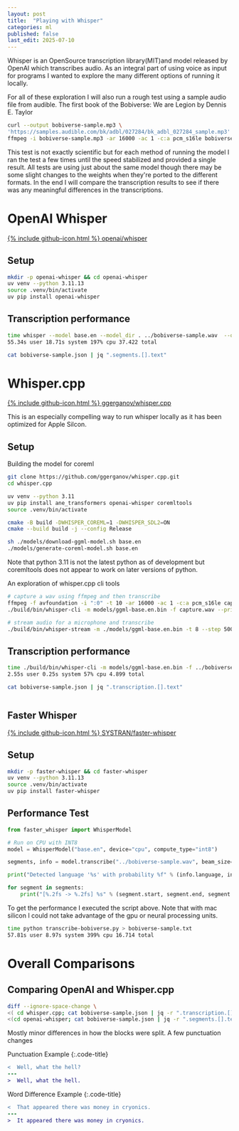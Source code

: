 ```yaml
---
layout: post
title:  "Playing with Whisper"
categories: ml
published: false
last_edit: 2025-07-10
---
```


Whisper is an OpenSource transcription library(MIT)and model released by OpenAI which transcribes audio. As an integral part of using voice as input for programs I wanted to explore the many different options of running it locally.

For all of these exploration I will also run a rough test using a sample audio file from audible.  The first book of the Bobiverse: We are Legion by Dennis E. Taylor
```bash
curl --output bobiverse-sample.mp3 \
'https://samples.audible.com/bk/adbl/027284/bk_adbl_027284_sample.mp3'
ffmpeg -i bobiverse-sample.mp3 -ar 16000 -ac 1 -c:a pcm_s16le bobiverse-sample.wav
```

This test is not exactly scientific but for each method of running the model I ran the test a few times until the speed stabilized and provided a single result.  All tests are using just about the same model though there may be some slight changes to the weights when they're ported to the different formats.  In the end I will compare the transcription results to see if there was any meaningful differences in the transcriptions.

# OpenAI Whisper
[{% include github-icon.html %} openai/whisper](https://github.com/openai/whisper)

## Setup
```zsh
mkdir -p openai-whisper && cd openai-whisper
uv venv --python 3.11.13
source .venv/bin/activate
uv pip install openai-whisper
```

## Transcription performance
```bash
time whisper --model base.en --model_dir . ../bobiverse-sample.wav  --output_format json > /dev/null 2>&1
55.34s user 18.71s system 197% cpu 37.422 total

cat bobiverse-sample.json | jq ".segments.[].text"
```

# Whisper.cpp
[{% include github-icon.html %} ggerganov/whisper.cpp](https://github.com/ggerganov/whisper.cpp)

This is an especially compelling way to run whisper locally as it has been optimized for Apple Silcon.

## Setup
Building the model for coreml
```bash
git clone https://github.com/ggerganov/whisper.cpp.git
cd whisper.cpp

uv venv --python 3.11
uv pip install ane_transformers openai-whisper coremltools
source .venv/bin/activate

cmake -B build -DWHISPER_COREML=1 -DWHISPER_SDL2=ON
cmake --build build -j --config Release

sh ./models/download-ggml-model.sh base.en
./models/generate-coreml-model.sh base.en
```
Note that python 3.11 is not the latest python as of development but coremltools does not appear to work on later versions of python.

An exploration of whisper.cpp cli tools
```bash
# capture a wav using ffmpeg and then transcribe
ffmpeg -f avfoundation -i ":0" -t 10 -ar 16000 -ac 1 -c:a pcm_s16le capture.wav
./build/bin/whisper-cli -m models/ggml-base.en.bin -f capture.wav --print-colors

# stream audio for a microphone and transcribe
./build/bin/whisper-stream -m ./models/ggml-base.en.bin -t 8 --step 500 --length 5000
```

## Transcription performance
```bash
time ./build/bin/whisper-cli -m models/ggml-base.en.bin -f ../bobiverse-sample.wav -of bobiverse-sample -otxt > /dev/null 2>&1
2.55s user 0.25s system 57% cpu 4.899 total

cat bobiverse-sample.json | jq ".transcription.[].text"
```

```jq
```

## Faster Whisper
[{% include github-icon.html %} SYSTRAN/faster-whisper](https://github.com/SYSTRAN/faster-whisper)

## Setup
```zsh
mkdir -p faster-whisper && cd faster-whisper
uv venv --python 3.11.13
source .venv/bin/activate
uv pip install faster-whisper
```


## Performance Test

```python
from faster_whisper import WhisperModel

# Run on CPU with INT8
model = WhisperModel("base.en", device="cpu", compute_type="int8")

segments, info = model.transcribe("../bobiverse-sample.wav", beam_size=5)

print("Detected language '%s' with probability %f" % (info.language, info.language_probability))

for segment in segments:
    print("[%.2fs -> %.2fs] %s" % (segment.start, segment.end, segment.text))
```

To get the performance I executed the script above.  Note that with mac silicon I could not take advantage of the gpu or neural processing units.
```bash
time python transcribe-bobiverse.py > bobiverse-sample.txt
57.81s user 8.97s system 399% cpu 16.714 total
```


# Overall Comparisons

## Comparing OpenAI and Whisper.cpp
```bash
diff --ignore-space-change \
<( cd whisper.cpp; cat bobiverse-sample.json | jq -r ".transcription.[].text") \
<(cd openai-whisper; cat bobiverse-sample.json | jq -r ".segments.[].text")
```

Mostly minor differences in how the blocks were split.  A few punctuation changes

Punctuation Example
{:.code-title}
```diff
<  Well, what the hell?
---
>  Well, what the hell.
```

Word Difference Example
{:.code-title}
```diff
<  That appeared there was money in cryonics.
---
>  It appeared there was money in cryonics.
```
